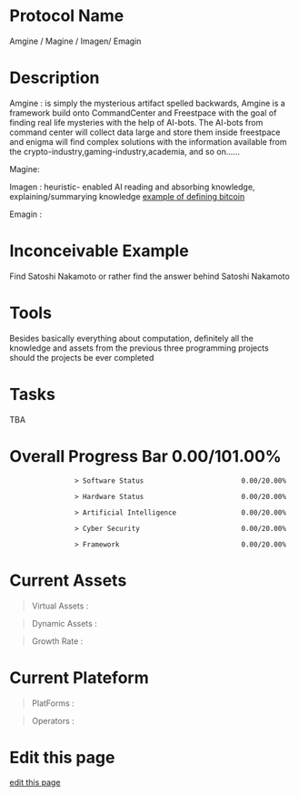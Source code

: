 # Protocol Name

Amgine / Magine / Imagen/ Emagin

# Description

Amgine : is simply the mysterious artifact spelled backwards, Amgine is a framework build onto CommandCenter and Freestpace with the goal of finding real life mysteries with the help of AI-bots. The AI-bots from command center will collect data large and store them inside freestpace and enigma will find complex solutions with the information available from the crypto-industry,gaming-industry,academia, and so on......

Magine:

Imagen : heuristic- enabled AI reading and absorbing knowledge, explaining/summarying knowledge [example of defining bitcoin](https://github.com/ai-gorithm-js/Enigma/source/example.png)

Emagin :

# Inconceivable Example

Find Satoshi Nakamoto or rather find the answer behind Satoshi Nakamoto

# Tools

Besides basically everything about computation, definitely all the knowledge and assets from the previous three programming projects should the projects be ever completed

# Tasks

TBA

# Overall Progress Bar 0.00/101.00%

                    > Software Status                        0.00/20.00%

                    > Hardware Status                        0.00/20.00%

                    > Artificial Intelligence                0.00/20.00%

                    > Cyber Security                         0.00/20.00%

                    > Framework                              0.00/20.00%

# Current Assets

> Virtual Assets :

> Dynamic Assets :

> Growth Rate :

# Current Plateform

> PlatForms :

> Operators :

# Edit this page

<span class="edit-link"><a href="https://github.com/ai-gorithm-js/Enigma/edit/main/README.md" target="_blank"><i class="fa fa-github"></i> edit this page</a></span>
